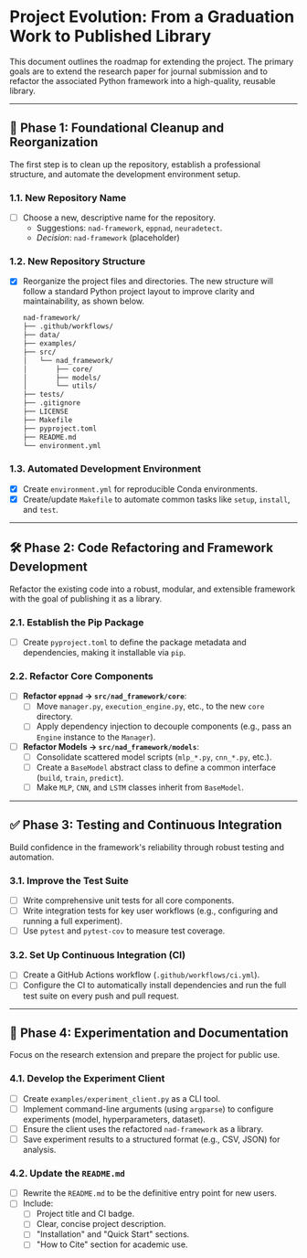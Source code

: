 # Project Evolution: From a Graduation Work to Published Library

This document outlines the roadmap for extending the project. The primary goals are to extend the research paper for journal submission and to refactor the associated Python framework into a high-quality, reusable library.

---

## 🚀 Phase 1: Foundational Cleanup and Reorganization

The first step is to clean up the repository, establish a professional structure, and automate the development environment setup.

### 1.1. New Repository Name

- [ ] Choose a new, descriptive name for the repository.
  - Suggestions: `nad-framework`, `eppnad`, `neuradetect`.
  - *Decision*: `nad-framework` (placeholder)

### 1.2. New Repository Structure

- [x] Reorganize the project files and directories. The new structure will follow a standard Python project layout to improve clarity and maintainability, as shown below.

    ```markdown
    nad-framework/
    ├── .github/workflows/
    ├── data/
    ├── examples/
    ├── src/
    │   └── nad_framework/
    │       ├── core/
    │       ├── models/
    │       └── utils/
    ├── tests/
    ├── .gitignore
    ├── LICENSE
    ├── Makefile
    ├── pyproject.toml
    ├── README.md
    └── environment.yml
    ```

### 1.3. Automated Development Environment

- [x] Create `environment.yml` for reproducible Conda environments.
- [x] Create/update `Makefile` to automate common tasks like `setup`, `install`, and `test`.

---

## 🛠️ Phase 2: Code Refactoring and Framework Development

Refactor the existing code into a robust, modular, and extensible framework with the goal of publishing it as a library.

### 2.1. Establish the Pip Package

- [ ] Create `pyproject.toml` to define the package metadata and dependencies, making it installable via `pip`.

### 2.2. Refactor Core Components

- [ ] **Refactor `eppnad` -> `src/nad_framework/core`**:
    - [ ] Move `manager.py`, `execution_engine.py`, etc., to the new `core` directory.
    - [ ] Apply dependency injection to decouple components (e.g., pass an `Engine` instance to the `Manager`).
- [ ] **Refactor Models -> `src/nad_framework/models`**:
    - [ ] Consolidate scattered model scripts (`mlp_*.py`, `cnn_*.py`, etc.).
    - [ ] Create a `BaseModel` abstract class to define a common interface (`build`, `train`, `predict`).
    - [ ] Make `MLP`, `CNN`, and `LSTM` classes inherit from `BaseModel`.

---

## ✅ Phase 3: Testing and Continuous Integration

Build confidence in the framework's reliability through robust testing and automation.

### 3.1. Improve the Test Suite

- [ ] Write comprehensive unit tests for all core components.
- [ ] Write integration tests for key user workflows (e.g., configuring and running a full experiment).
- [ ] Use `pytest` and `pytest-cov` to measure test coverage.

### 3.2. Set Up Continuous Integration (CI)

- [ ] Create a GitHub Actions workflow (`.github/workflows/ci.yml`).
- [ ] Configure the CI to automatically install dependencies and run the full test suite on every push and pull request.

---

## 🔬 Phase 4: Experimentation and Documentation

Focus on the research extension and prepare the project for public use.

### 4.1. Develop the Experiment Client

- [ ] Create `examples/experiment_client.py` as a CLI tool.
- [ ] Implement command-line arguments (using `argparse`) to configure experiments (model, hyperparameters, dataset).
- [ ] Ensure the client uses the refactored `nad-framework` as a library.
- [ ] Save experiment results to a structured format (e.g., CSV, JSON) for analysis.

### 4.2. Update the `README.md`

- [ ] Rewrite the `README.md` to be the definitive entry point for new users.
- [ ] Include:
    - [ ] Project title and CI badge.
    - [ ] Clear, concise project description.
    - [ ] "Installation" and "Quick Start" sections.
    - [ ] "How to Cite" section for academic use.